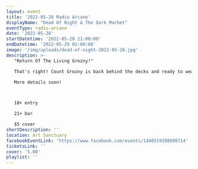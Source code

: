 ```yaml
---
layout: event
title: '2022-05-28 Radio Arcane'
displayName: "Dead Of Night & The Dark Market"
eventType: radio-arcane
date: '2022-05-28'
startDatetime: '2022-05-28 21:00:00'
endDatetime: '2022-05-29 02:00:00'
image: '/img/uploads/dead-of-night-2022-05-28.jpg'
description: >-
   "Return Of The Living Grozny!"

   That's right! Count Grozny is back behind the decks and ready to weave dark webs of gloom across the dancefloor of Art Sanctuary.

   More details soon!



   18+ entry

   21+ bar

   $5 cover
shortDescription: ''
location: Art Sanctuary
facebookEventLink: 'https://www.facebook.com/events/1448519398898714'
ticketsLink: ''
cover: '5.00'
playlist: ''
---
```

